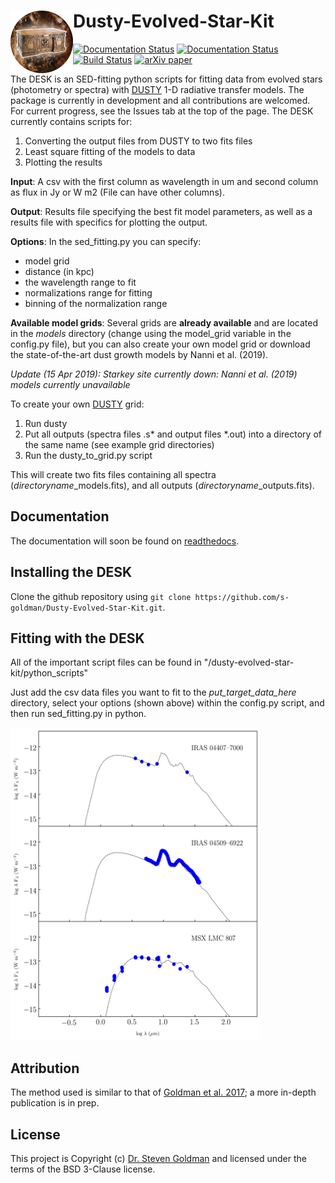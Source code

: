 
Dusty-Evolved-Star-Kit<img align="left" width="100" height="100" src="docs/the_desk.png">
=========================================================================================
[![Documentation Status](https://img.shields.io/badge/pypi-DESK-blue.svg)](https://pypi.org/project/desk/)
[![Documentation Status](https://readthedocs.org/projects/dusty-evolved-star-kit/badge/?version=latest)](https://dusty-evolved-star-kit.readthedocs.io/en/latest/?badge=latest)
[![Build Status](https://travis-ci.org/s-goldman/Dusty-Evolved-Star-Kit.svg?branch=master)](https://travis-ci.org/s-goldman/Dusty-Evolved-Star-Kit)
[![arXiv paper](https://img.shields.io/badge/arXiv-1610.05761-blue.svg)](https://arxiv.org/abs/1610.05761)


The DESK is an SED-fitting python scripts for fitting data from evolved stars (photometry or spectra) with [DUSTY](https://github.com/ivezic/dusty) 1-D radiative transfer models.
The package is currently in development and all contributions are welcomed. For current progress, see the Issues tab at the top of the page. The DESK currently contains scripts for:
1. Converting the output files from DUSTY to two fits files
2. Least square fitting of the models to data
3. Plotting the results

**Input**: A csv with the first column as wavelength in um and second column as flux in Jy or W m2 (File can have other columns).

**Output**: Results file specifying the best fit model parameters, as well as a results file with specifics for plotting the output.

**Options**: In the sed_fitting.py you can specify:
 * model grid
 * distance (in kpc)
 * the wavelength range to fit
 * normalizations range for fitting
 * binning of the normalization range

**Available model grids**:
Several grids are **already available** and are located in the _models_ directory (change using the model_grid variable in the config.py file), but you can also create your own model grid or download the state-of-the-art dust growth models by Nanni et al. (2019).

_Update (15 Apr 2019): Starkey site currently down: Nanni et al. (2019) models currently unavailable_

To create your own [DUSTY](https://github.com/ivezic/dusty) grid:
1. Run dusty
2. Put all outputs (spectra files .s* and output files *.out) into a directory of the same name (see example grid directories)
3. Run the dusty_to_grid.py script

This will create two fits files containing all spectra (*directoryname*_models.fits), and all outputs (*directoryname*_outputs.fits).

Documentation
-------------

The documentation will soon be found on [readthedocs](http://dusty-evolved-star-kit.readthedocs.io/en/latest/).


Installing the DESK
-------------------

Clone the github repository using `git clone https://github.com/s-goldman/Dusty-Evolved-Star-Kit.git`.

Fitting with the DESK
----------------------

All of the important script files can be found in "/dusty-evolved-star-kit/python_scripts"

Just add the csv data files you want to fit to the *put_target_data_here* directory, select your options (shown above) within the config.py script, and then run sed_fitting.py in python.

<img src="docs/example.png"  width="400" height="500">

Attribution
-----------

The method used is similar to that of [Goldman et al. 2017](https://ui.adsabs.harvard.edu/abs/2017MNRAS.465..403G/abstract); a more in-depth publication is in prep.

License
-------

This project is Copyright (c) [Dr. Steven Goldman](http://www.stsci.edu/~sgoldman/) and licensed under
the terms of the BSD 3-Clause license.
